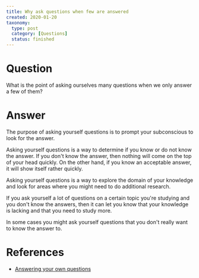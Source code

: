 ```yaml
---
title: Why ask questions when few are answered
created: 2020-01-20
taxonomy:
  type: post
  category: [Questions]
  status: finished
---
```


# Question
What is the point of asking ourselves many questions when we only answer a few of them?

# Answer
The purpose of asking yourself questions is to prompt your subconscious to look for the answer.

Asking yourself questions is a way to determine if you know or do not know the answer. If you don't know the answer, then nothing will come on the top of your head quickly. On the other hand, if you know an acceptable answer, it will show itself rather quickly.

Asking yourself questions is a way to explore the domain of your knowledge and look for areas where you might need to do additional research.

If you ask yourself a lot of questions on a certain topic you're studying and you don't know the answers, then it can let you know that your knowledge is lacking and that you need to study more.

In some cases you might ask yourself questions that you don't really want to know the answer to.

# References
* [Answering your own questions](../12)
